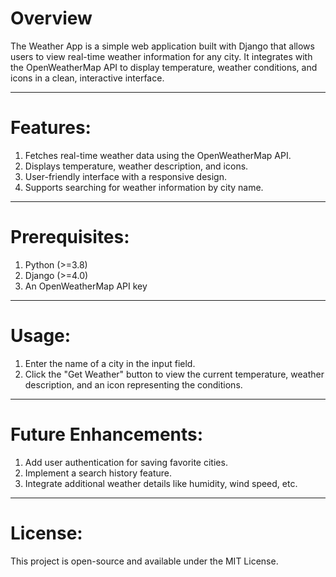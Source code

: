 # Overview

The Weather App is a simple web application built with Django that allows users to view real-time weather information for any city. It integrates with the OpenWeatherMap API to display temperature, weather conditions, and icons in a clean, interactive interface.

---
# Features:

1. Fetches real-time weather data using the OpenWeatherMap API.
2. Displays temperature, weather description, and icons.
3. User-friendly interface with a responsive design.
4. Supports searching for weather information by city name.

---

# Prerequisites:

1. Python (>=3.8)
2. Django (>=4.0)
3. An OpenWeatherMap API key

---
# Usage:

1. Enter the name of a city in the input field.
2. Click the "Get Weather" button to view the current temperature, weather description, and an icon representing the conditions.

---
# Future Enhancements:

1. Add user authentication for saving favorite cities.
2. Implement a search history feature.
3. Integrate additional weather details like humidity, wind speed, etc.

---
# License:

This project is open-source and available under the MIT License.
